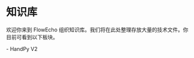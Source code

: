 # 知识库

欢迎你来到 FlowEcho 组织知识库。我们将在此处整理存放大量的技术文件。你目前可看到以下板块。

<div class="grid cards" markdown>
- HandPy V2
</div>